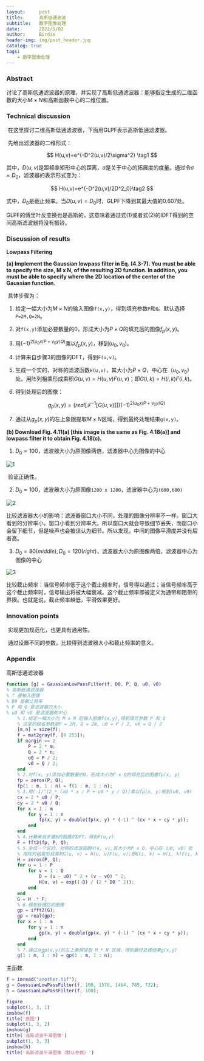 ```yaml
---
layout:     post
title:      高斯低通滤波
subtitle:   数字图像处理
date:       2022/5/02
author:     Birdie
header-img: img/post_header.jpg
catalog: true
tags:
    - 数字图像处理
---
```



### Abstract

​		讨论了高斯低通滤波器的原理，并实现了高斯低通滤波器：能够指定生成的二维函数的大小$M\times N$和高斯函数中心的二维位置。

<div STYLE="page-break-after: always;"></div>

### Technical discussion

​		在这里探讨二维高斯低通滤波器，下面用GLPF表示高斯低通滤波器。

​		先给出滤波器的二维形式：

$$
H(u,v)=e^{-D^2(u,v)/2\sigma^2} \tag1
$$

其中，$D(u,v)$是距频率矩形中心的距离，$\sigma$是关于中心的拓展度的度量。通过令$\sigma=D_0$，滤波器的表示形式变为：

$$
H(u,v)=e^{-D^2(u,v)/2D^2_0}\tag2
$$

式中，$D_0$是截止频率。当$D(u,v)=D_0$时，GLPF下降到其最大值的0.607处。

​		GLPF的傅里叶反变换也是高斯的，这意味着通过式(1)或者式(2)的IDFT得到的空间高斯滤波器将没有振铃。


<div STYLE="page-break-after: always;"></div>

### Discussion of results

**Lowpass Filtering**

**(a) Implement the Gaussian lowpass filter in Eq. (4.3-7). You must be able to specify the size, M x N, of the resulting 2D function. In addition, you must be able to specify where the 2D location of the center of the Gaussian function.**

​		具体步骤为：

1. 给定一幅大小为$M\times N$的输入图像`f(x,y)`，得到填充参数`P`和`Q`。默认选择`P=2M,Q=2N`。

2. 对`f(x,y)`添加必要数量的0，形成大小为$P\times Q$的填充后的图像$f_p(x,y)$。

3. 用$(-1)^{2(u_0x/P+v_0y/Q)}$乘以$f_p(x,y)$，移到$(u_0,v_0)$。

4. 计算来自步骤3的图像的DFT，得到`F(u,v)`。

5. 生成一个实的、对称的滤波函数`H(u,v)`，其大小为$P\times Q$，中心在$（u_0,v_0）$处。用阵列相乘形成乘积$G(u,v) = H(u,v)F(u,v)$；即$G(i,k)=H(i,k)F(i,k)$。

6. 得到处理后的图像：

   $$
   g_p(x,y)=\{real[\mathcal{F}^{-1}[G(u,v)]]\}(-1)^{2(u_0x/P+v_0y/Q)}
   $$

7. 通过从$g_p(x,y)$的左上象限提取$M\times N$区域，得到最终处理结果`g(x,y)`。

**(b) Download Fig. 4.11(a) [this image is the same as Fig. 4.18(a)] and lowpass filter it to obtain Fig. 4.18(c).**

1. $D_0=100$，滤波器大小为原图像两倍，滤波器中心为图像的中心

![1]({{site.url}}/img/2022-5-02-高斯低通滤波/1.png)

​		验证正确性。

2. $D_0=100$，滤波器大小为原图像`1200 x 1200`，滤波器中心为`(600,600)`

![2]({{site.url}}/img/2022-5-02-高斯低通滤波/2.png)

​		比较滤波器大小的影响：滤波器窗口大小不同，处理的图像分辨率不一样。窗口大看到的分辨率小，窗口小看到分辨率大。所以窗口大就会导致细节丢失，而窗口小会留下细节，但是噪声也会被误认为细节。所以发现，中间的图像平滑度并没有后者高。

3. $D_0=80(middle),D_0=120(right)$，滤波器大小为原图像两倍，滤波器中心为图像的中心

![3]({{site.url}}/img/2022-5-02-高斯低通滤波/3.png)

​		比较截止频率：当信号频率低于这个截止频率时，信号得以通过；当信号频率高于这个截止频率时，信号输出将被大幅衰减。这个截止频率即被定义为通带和阻带的界限。也就是说，截止频率越低，平滑效果更好。

### Innovation points

​		实现更加规范化，也更具有通用性。

​		通过设置不同的参数，比较得到滤波器大小和截止频率的意义。

<div STYLE="page-break-after: always;"></div>

### Appendix

高斯低通滤波器

```matlab
function [g] = GaussianLowPassFilter(f, D0, P, Q, u0, v0)
% 高斯低通滤波器
% f 是输入图像
% D0 是截止频率
% P 和 Q 是滤波器的大小
% u0 和 v0 是滤波器的中心
    % 1.给定一幅大小为 M x N 的输入图像f(x,y),得到填充参数 P 和 Q
    % 这里的缺省参数是P = 2M, Q = 2N, u0 = P / 2, v0 = Q / 2
    [m,n] = size(f);
    f = mat2gray(f, [0 255]);
    if nargin == 2
        P = 2 * m;
        Q = 2 * n;
        u0 = P / 2;
        v0 = Q / 2;
    end
    % 2.对f(x, y)添加必要数量的0，形成大小为P x Q的填充后的图像fp(x, y)
    fp = zeros(P, Q);
    fp(1 : m, 1 : n) = f(1 : m, 1 : n);
    % 3.用(-1)^[2 * (u0 * x / P + v0 * y / Q)]乘以fp(x, y)移到(u0, v0)
    cx = 2 * u0 / P;
    cy = 2 * v0 / Q;
    for x = 1 : m
        for y = 1 : n
            fp(x, y) = double(fp(x, y) * (-1) ^ (cx * x + cy * y));
        end
    end
    % 4.计算来自步骤3的图像的DFT，得到F(u,v)
    F = fft2(fp, P, Q);
    % 5.生成一个实的、对称的滤波函数H(u, v),其大小为P x Q，中心在（u0, v0）处
    % 用阵列相乘形成乘积G(u, v) = H(u, v)F(u, v);即G(i, k) = H(i, k)F(i, k)
    H = zeros(P, Q);
    for u = 1 : P
        for v = 1 : Q
            D = (u - u0) ^ 2 + (v - v0) ^ 2;
            H(u, v) = exp((-D) / (2 * D0 ^ 2));
        end
    end
    G = H .* F;
    % 6.得到处理后的图像
    gp = ifft2(G); 
    gp = real(gp);
    for x = 1 : m
        for y = 1 : n 
            gp(x, y) = double(gp(x, y) * (-1) ^ (cx * x + cy * y));
        end
    end
    % 7.通过从gp(x,y)的左上象限提取 M * N 区域，得到最终处理结果g(x,y)
    g(1 : m, 1 : n) = gp(1 : m, 1 : n);
```

主函数

```matlab
f = imread("another.tif");
g = GaussianLowPassFilter(f, 100, 1570, 1464, 785, 732);
h = GaussianLowPassFilter(f, 100);

figure
subplot(1, 3, 1)
imshow(f)
title('原图')
subplot(1, 3, 2)
imshow(g)
title('高斯滤波平滑图像')
subplot(1, 3, 3)
imshow(h)
title('高斯滤波平滑图像（默认参数）')
```
